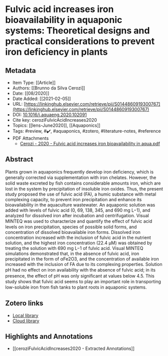 # Fulvic acid increases iron bioavailability in aquaponic systems: Theoretical designs and practical considerations to prevent iron deficiency in plants

## Metadata

* Item Type: [[Article]]
* Authors: [[Brunno da Silva Cerozi]]
* Date: [[08/2020]]
* Date Added: [[2021-02-05]]
* URL: [https://linkinghub.elsevier.com/retrieve/pii/S0144860919300767](https://linkinghub.elsevier.com/retrieve/pii/S0144860919300767)
* DOI: [10.1016/j.aquaeng.2020.102091](https://doi.org/10.1016/j.aquaeng.2020.102091)
* Cite key: ceroziFulvicAcidIncreases2020
* Topics: [[lens-June2020]], [[Aquaponics]]
* Tags: #review, #✔️, #aquaponics, #zotero, #literature-notes, #reference
* PDF Attachments
	- [Cerozi - 2020 - Fulvic acid increases iron bioavailability in aqua.pdf](zotero://open-pdf/library/items/F2HS4Y9G)

## Abstract

Plants grown in aquaponics frequently develop iron deﬁciency, which is generally corrected via supplementation with iron chelates. However, the solid waste excreted by ﬁsh contains considerable amounts iron, which are lost in the system by precipitation of insoluble iron oxides. Thus, the present study proposed the use of fulvic acid (FA), a humic substance with metal complexing capacity, to prevent iron precipitation and enhance its bioavailability in the aquaculture wastewater. An aquaponic solution was added with levels of fulvic acid (0, 69, 138, 345, and 690 mg L−1), and analyzed for dissolved iron after incubation and centrifugation. Visual MINTEQ was used to characterize and quantify the eﬀect of fulvic acid levels on iron precipitation, species of possible solid forms, and concentration of dissolved bioavailable iron forms. Dissolved iron concentration increased with the inclusion of fulvic acid in the nutrient solution, and the highest iron concentration (22.4 μM) was obtained by treating the solution with 690 mg L−1 of fulvic acid. Visual MINTEQ simulations demonstrated that, in the absence of fulvic acid, iron precipitated in the form of αFe2O3, and the concentration of available iron increased with the inclusion of FA due to its complexing properties. Solution pH had no eﬀect on iron availability with the absence of fulvic acid; in its presence, the eﬀect of pH was only signiﬁcant at values below 4.5. This study shows that fulvic acid seems to play an important role in transporting low-soluble iron from ﬁsh tanks to plant roots in aquaponic systems.


##  Zotero links
* [Local library](zotero://select/items/1_XSD8SV27)
* [Cloud library](http://zotero.org/users/5448669/items/XSD8SV27)

## Highlights and Annotations

- [[ceroziFulvicAcidIncreases2020 - Extracted Annotations]]